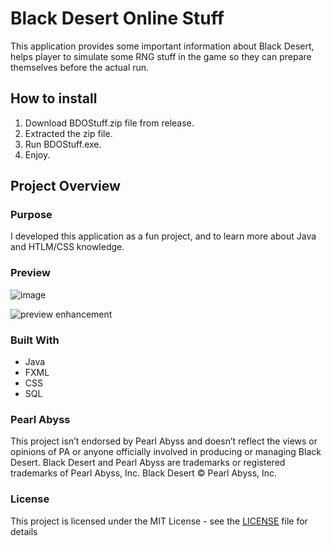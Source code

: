 # Black Desert Online Stuff
This application provides some important information about Black Desert, helps player to simulate some RNG stuff in the game so they can prepare themselves before the actual run.

## How to install
1. Download BDOStuff.zip file from release.
2. Extracted the zip file.
3. Run BDOStuff.exe.
4. Enjoy.

## Project Overview

### Purpose
I developed this application as a fun project, and to learn more about Java and HTLM/CSS knowledge.

### Preview 

![image](https://user-images.githubusercontent.com/73376155/135859982-c21f8e2f-27c4-4b34-8658-05b280bcabf3.png)

![preview enhancement](https://user-images.githubusercontent.com/73376155/136763446-f69c0a94-7682-4d43-bbd0-d24ec04ddf48.gif)


### Built With
- Java
- FXML
- CSS
- SQL


### Pearl Abyss
This project isn’t endorsed by Pearl Abyss and doesn’t reflect the views or opinions of PA or anyone officially involved in producing or managing Black Desert. Black Desert and Pearl Abyss are trademarks or registered trademarks of Pearl Abyss, Inc. Black Desert © Pearl Abyss, Inc.

### License
This project is licensed under the MIT License - see the [LICENSE](https://github.com/MManoah/league-profile-tool/blob/master/LICENSE) file for details

